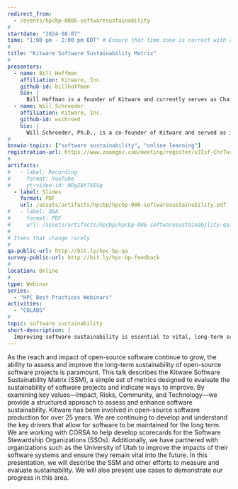 ```yaml
---
redirect_from: 
  - /events/hpcbp-0086-softwaresustainability
#
startdate: "2024-08-07"
time: "1:00 pm - 2:00 pm EDT" # Ensure that time zone is correct with respect to standard/daylight time
#
title: "Kitware Software Sustainability Matrix"
#
presenters:
  - name: Bill Hoffman
    affiliation: Kitware, Inc.
    github-id: billhoffman
    bio: |
      Bill Hoffman is a founder of Kitware and currently serves as Chairman of the Board, Vice President, and Chief Technical Officer (CTO). He is the original author and lead architect of CMake, an open-source, cross-platform build and configuration tool that is used by hundreds of projects around the world, and he is the co-author of the accompanying text, Mastering CMake. Using his 20+ years of experience with large software systems development, Mr. Hoffman is also a major technical contributor to Kitware’s Visualization Toolkit (VTK), Insight Toolkit (ITK), and ParaView projects. As CTO, Mr. Hoffman’s emphasis is on software development methodologies and establishing best practices across the breadth of Kitware’s development efforts.
  - name: Will Schroeder
    affiliation: Kitware, Inc.
    github-id: wschroed
    bio: |
      Will Schroeder, Ph.D., is a co-founder of Kitware and served as its CEO for 19 years. His current role as Opportunity Catalyst is to identify technology and business opportunities and obtain the necessary support for Kitware to meet these opportunities. As first author of the Visualization Toolkit textbook, he remains a key contributor to the VTK community, focusing on high-performance visualization and computational geometry algorithms. He has also led several additional large-scale software projects such as ITK and the NA-MIC (National Alliance for Medical Image Computing). Dr. Schroeder is an advocate for open science, and open source software and business models. Recently he has focused on software sustainability and partnered with the University of Utah to help improve the impact of their open source software.
#
bsswio-topics: ["software sustainability", "online learning"]
registration-url: https://www.zoomgov.com/meeting/register/vJIsf-ChrTwrG1JYUhPkrTE_WnO091nKAkA
#
artifacts:
#   - label: Recording
#     format: YouTube
#     yt-video-id: NDgZ8Y74ISg
  - label: Slides
    format: PDF
    url: /assets/artifacts/hpcbp/hpcbp-086-softwaresustainability.pdf
#   - label: Q&A
#     format: PDF
#     url: /assets/artifacts/hpcbp/hpcbp-086-softwaresustainability-qa.pdf
#
# Items that change rarely
#
qa-public-url: http://bit.ly/hpc-bp-qa
survey-public-url: http://bit.ly/hpc-bp-feedback
#
location: Online
#
type: Webinar
series:
  - "HPC Best Practices Webinars"
activities:
  - "COLABS"
#
topic: software sustainability
short-description: |
  Improving software sustainability is essential to vital, long-term scientific computing initiatives. This presentation describes a Software Sustainability Matrix, a set of metrics that can be used to assess and guide efforts to make software more sustainable.
---
```

As the reach and impact of open-source software continue to grow, the ability to assess and improve the long-term sustainability of open-source software projects is paramount. This talk describes the Kitware Software Sustainability Matrix (SSM), a simple set of metrics designed to evaluate the sustainability of software projects and indicate ways to improve. By examining key values—Impact, Risks, Community, and Technology—we provide a structured approach to assess and enhance software sustainability. Kitware has been involved in open-source software production for over 25 years. We are continuing to develop and understand the key drivers that allow for software to be maintained for the long term. We are working with CORSA to help develop scorecards for the Software Stewardship Organizations (SSOs). Additionally, we have partnered with organizations such as the University of Utah to improve the impacts of their software systems and ensure they remain vital into the future. In this presentation, we will describe the SSM and other efforts to measure and evaluate sustainability. We will also present use cases to demonstrate our progress in this area.
